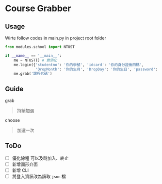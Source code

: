# Course Grabber

## Usage

Wirte follow codes in main.py in project root folder

```python
from modules.school import NTUST

if __name__ == '__main__':
    me = NTUST() # 實例化
    me.login({'studentno': '你的學號', 'idcard': '你的身分證後四碼',
              'DropMonth': '你的生月', 'DropDay': '你的生日', 'password': '你的密碼'})
    me.grab('課程代碼')
```

## Guide

grab
> 持續加選

choose
> 加選一次

## ToDo

* [ ] 優化線程 可以及時加入、終止
* [ ] 新增圖形介面
* [ ] 新增 CLI
* [ ] 將登入資訊改為讀取 `json` 檔
